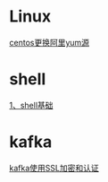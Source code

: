 # Linux
[centos更换阿里yum源](https://github.com/chenjb04/Doc/blob/master/linux/centos7更换yum阿里源.md)

# shell

[1、shell基础](https://github.com/chenjb04/Doc/blob/master/shell/1、shell基础.md)

# kafka

[kafka使用SSL加密和认证](https://github.com/chenjb04/Doc/blob/master/kafka/kafka使用SSL加密和认证.md)

